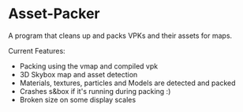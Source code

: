 # Asset-Packer
A program that cleans up and packs VPKs and their assets for maps.

Current Features:
* Packing using the vmap and compiled vpk
* 3D Skybox map and asset detection
* Materials, textures, particles and Models are detected and packed
* Crashes s&box if it's running during packing :)
* Broken size on some display scales
